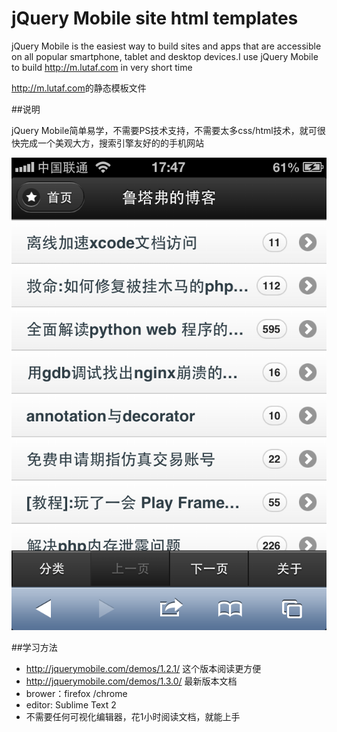 jQuery Mobile site html templates
=======
jQuery Mobile is the easiest way to build sites and apps that are accessible on all popular smartphone, tablet and desktop devices.I use jQuery Mobile to build <http://m.lutaf.com> in very short time

<http://m.lutaf.com>的静态模板文件





##说明

jQuery Mobile简单易学，不需要PS技术支持，不需要太多css/html技术，就可很快完成一个美观大方，搜索引擎友好的的手机网站

![m.lutaf.com 截屏](./lutaf.com.png "m.lutaf.com 截屏")

##学习方法
- <http://jquerymobile.com/demos/1.2.1/> 这个版本阅读更方便
- <http://jquerymobile.com/demos/1.3.0/>  最新版本文档
- brower：firefox /chrome
- editor: Sublime Text 2
- 不需要任何可视化编辑器，花1小时阅读文档，就能上手




